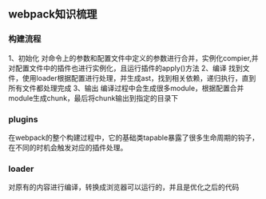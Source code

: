 ## webpack知识梳理

### 构建流程
1、初始化
    对命令上的参数和配置文件中定义的参数进行合并，实例化compier,并对配置文件中的插件也进行实例化，且运行插件的apply()方法
2、编译
    找到文件，使用loader根据配置进行处理，并生成ast，找到相关依赖，递归执行，直到所有文件都处理完成
3、输出
    编译过程中会生成很多module，根据配置合并module生成chunk，最后将chunk输出到指定的目录下

### plugins
在webpack的整个构建过程中，它的基础类tapable暴露了很多生命周期的钩子，在不同的时机会触发对应的插件处理。

### loader
对原有的内容进行编译，转换成浏览器可以运行的，并且是优化之后的代码